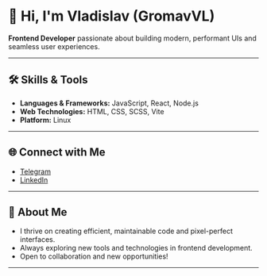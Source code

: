 # 👋 Hi, I'm Vladislav (GromavVL)

**Frontend Developer** passionate about building modern, performant UIs and seamless user experiences.

---

## 🛠️ Skills & Tools
- **Languages & Frameworks:** JavaScript, React, Node.js
- **Web Technologies:** HTML, CSS, SCSS, Vite
- **Platform:** Linux

---

## 🌐 Connect with Me
- [Telegram](https://t.me/Gromav)
- [LinkedIn](https://www.linkedin.com/in/владислав-ильин-39b498381)

---

## 🚀 About Me
- I thrive on creating efficient, maintainable code and pixel-perfect interfaces.
- Always exploring new tools and technologies in frontend development.
- Open to collaboration and new opportunities!

---

<!--
🌱 Fun fact or motto: "Clean code advocate. Always learning."
-->
